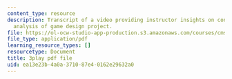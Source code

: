 ```yaml
---
content_type: resource
description: Transcript of a video providing instructor insights on conducting a postmortem
  analysis of game design project.
file: https://ol-ocw-studio-app-production.s3.amazonaws.com/courses/cms-611j-creating-video-games-fall-2014/ea13e23b4a0a371087e40162e29632a0_4HP37G4v3S8.pdf
file_type: application/pdf
learning_resource_types: []
resourcetype: Document
title: 3play pdf file
uid: ea13e23b-4a0a-3710-87e4-0162e29632a0
---
```

